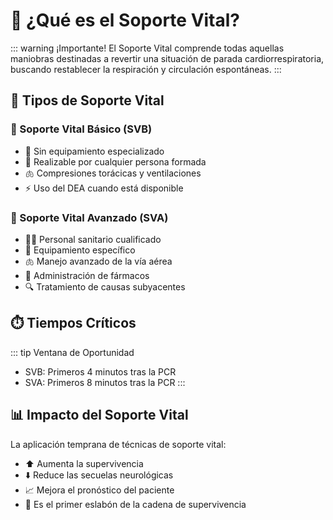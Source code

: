 # 🏥 ¿Qué es el Soporte Vital?

::: warning ¡Importante!
El Soporte Vital comprende todas aquellas maniobras destinadas a revertir una situación de parada cardiorrespiratoria, buscando restablecer la respiración y circulación espontáneas.
:::

## 🔄 Tipos de Soporte Vital

### 💚 Soporte Vital Básico (SVB)
- 🔧 Sin equipamiento especializado
- 👥 Realizable por cualquier persona formada
- 🫁 Compresiones torácicas y ventilaciones
- ⚡️ Uso del DEA cuando está disponible

### 💙 Soporte Vital Avanzado (SVA)
- 👨‍⚕️ Personal sanitario cualificado
- 🏥 Equipamiento específico
- 🫁 Manejo avanzado de la vía aérea
- 💉 Administración de fármacos
- 🔍 Tratamiento de causas subyacentes

## ⏱️ Tiempos Críticos

::: tip Ventana de Oportunidad
- SVB: Primeros 4 minutos tras la PCR
- SVA: Primeros 8 minutos tras la PCR
:::

## 📊 Impacto del Soporte Vital

La aplicación temprana de técnicas de soporte vital:
- ⬆️ Aumenta la supervivencia
- ⬇️ Reduce las secuelas neurológicas
- 📈 Mejora el pronóstico del paciente
- 🔗 Es el primer eslabón de la cadena de supervivencia